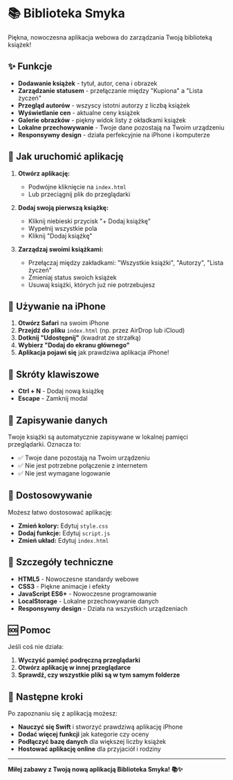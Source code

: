 # 📚 Biblioteka Smyka

Piękna, nowoczesna aplikacja webowa do zarządzania Twoją biblioteką książek!

## ✨ Funkcje

- **Dodawanie książek** - tytuł, autor, cena i obrazek
- **Zarządzanie statusem** - przełączanie między "Kupiona" a "Lista życzeń"
- **Przegląd autorów** - wszyscy istotni autorzy z liczbą książek
- **Wyświetlanie cen** - aktualne ceny książek
- **Galerie obrazków** - piękny widok listy z okładkami książek
- **Lokalne przechowywanie** - Twoje dane pozostają na Twoim urządzeniu
- **Responsywny design** - działa perfekcyjnie na iPhone i komputerze

## 🚀 Jak uruchomić aplikację

1. **Otwórz aplikację:**
   - Podwójne kliknięcie na `index.html`
   - Lub przeciągnij plik do przeglądarki

2. **Dodaj swoją pierwszą książkę:**
   - Kliknij niebieski przycisk "+ Dodaj książkę"
   - Wypełnij wszystkie pola
   - Kliknij "Dodaj książkę"

3. **Zarządzaj swoimi książkami:**
   - Przełączaj między zakładkami: "Wszystkie książki", "Autorzy", "Lista życzeń"
   - Zmieniaj status swoich książek
   - Usuwaj książki, których już nie potrzebujesz

## 📱 Używanie na iPhone

1. **Otwórz Safari** na swoim iPhone
2. **Przejdź do pliku** `index.html` (np. przez AirDrop lub iCloud)
3. **Dotknij "Udostępnij"** (kwadrat ze strzałką)
4. **Wybierz "Dodaj do ekranu głównego"**
5. **Aplikacja pojawi się** jak prawdziwa aplikacja iPhone!

## 🎯 Skróty klawiszowe

- **Ctrl + N** - Dodaj nową książkę
- **Escape** - Zamknij modal

## 💾 Zapisywanie danych

Twoje książki są automatycznie zapisywane w lokalnej pamięci przeglądarki. Oznacza to:
- ✅ Twoje dane pozostają na Twoim urządzeniu
- ✅ Nie jest potrzebne połączenie z internetem
- ✅ Nie jest wymagane logowanie

## 🎨 Dostosowywanie

Możesz łatwo dostosować aplikację:

- **Zmień kolory:** Edytuj `style.css`
- **Dodaj funkcje:** Edytuj `script.js`
- **Zmień układ:** Edytuj `index.html`

## 🔧 Szczegóły techniczne

- **HTML5** - Nowoczesne standardy webowe
- **CSS3** - Piękne animacje i efekty
- **JavaScript ES6+** - Nowoczesne programowanie
- **LocalStorage** - Lokalne przechowywanie danych
- **Responsywny design** - Działa na wszystkich urządzeniach

## 🆘 Pomoc

Jeśli coś nie działa:

1. **Wyczyść pamięć podręczną przeglądarki**
2. **Otwórz aplikację w innej przeglądarce**
3. **Sprawdź, czy wszystkie pliki są w tym samym folderze**

## 🚀 Następne kroki

Po zapoznaniu się z aplikacją możesz:

- **Nauczyć się Swift** i stworzyć prawdziwą aplikację iPhone
- **Dodać więcej funkcji** jak kategorie czy oceny
- **Podłączyć bazę danych** dla większej liczby książek
- **Hostować aplikację online** dla przyjaciół i rodziny

---

**Miłej zabawy z Twoją nową aplikacją Biblioteka Smyka! 📚✨**
